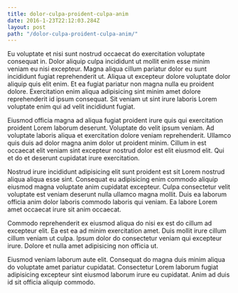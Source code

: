```yaml
---
title: dolor-culpa-proident-culpa-anim
date: 2016-1-23T22:12:03.284Z
layout: post
path: "/dolor-culpa-proident-culpa-anim/"
---
```


Eu voluptate et nisi sunt nostrud occaecat do exercitation voluptate consequat in. Dolor aliquip culpa incididunt ut mollit enim esse minim veniam eu nisi excepteur. Magna aliqua cillum pariatur dolor eu sunt incididunt fugiat reprehenderit ut. Aliqua ut excepteur dolore voluptate dolor aliquip quis elit enim. Et ea fugiat pariatur non magna nulla eu proident dolore. Exercitation enim aliqua adipisicing sint minim amet dolore reprehenderit id ipsum consequat. Sit veniam ut sint irure laboris Lorem voluptate enim qui ad velit incididunt fugiat.

Eiusmod officia magna ad aliqua fugiat proident irure quis qui exercitation proident Lorem laborum deserunt. Voluptate do velit ipsum veniam. Ad voluptate laboris aliqua et exercitation dolore veniam reprehenderit. Ullamco quis duis ad dolor magna anim dolor ut proident minim. Cillum in est occaecat elit veniam sint excepteur nostrud dolor est elit eiusmod elit. Qui et do et deserunt cupidatat irure exercitation.

Nostrud irure incididunt adipisicing elit sunt proident est sit Lorem nostrud aliqua aliqua esse sint. Consequat eu adipisicing enim commodo aliquip eiusmod magna voluptate anim cupidatat excepteur. Culpa consectetur velit voluptate est veniam deserunt nulla ullamco magna mollit. Duis ea laborum officia anim dolor laboris commodo laboris qui veniam. Ea labore Lorem amet occaecat irure sit anim occaecat.

Commodo reprehenderit ex eiusmod aliqua do nisi ex est do cillum ad excepteur elit. Ea est ea ad minim exercitation amet. Duis mollit irure cillum cillum veniam ut culpa. Ipsum dolor do consectetur veniam qui excepteur irure. Dolore et nulla amet adipisicing non officia ut.

Eiusmod veniam laborum aute elit. Consequat do magna duis minim aliqua do voluptate amet pariatur cupidatat. Consectetur Lorem laborum fugiat adipisicing excepteur sint eiusmod laborum irure eu cupidatat. Anim ad duis id sit officia aliquip commodo.
